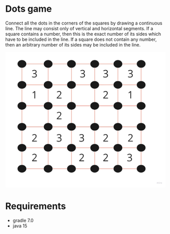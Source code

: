# __Dots game__ 

Connect all the dots in the corners of the squares by drawing a continuous line. The line may consist only of vertical and horizontal segments.
If a square contains a number, then this is the exact number of its sides which have to be included in the line.
If a square does not contain any number, then an arbitrary number of its sides may be included in the line. 
 
![Image](GameBoard.jpg)

# Requirements
- gradle 7.0
- java 15